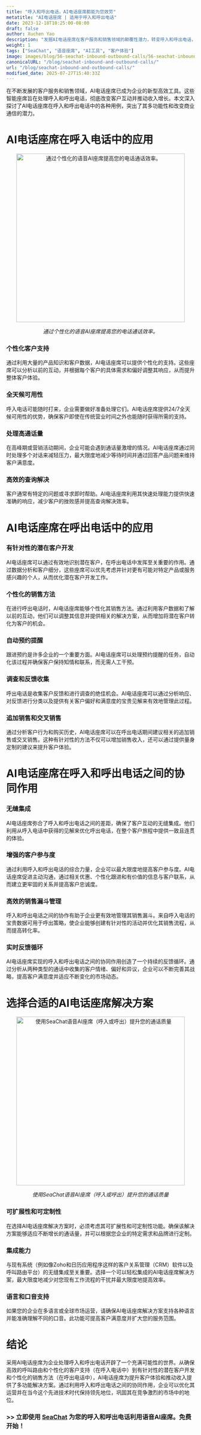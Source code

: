 ```yaml
---
title: "呼入和呼出电话，AI电话座席都能为您效劳"
metatitle: "AI电话座席 | 适用于呼入和呼出电话"
date: 2023-12-18T10:25:00-08:00
draft: false
author: Xuchen Yao
description: "发掘AI电话座席在客户服务和销售领域的颠覆性潜力，转变呼入和呼出电话，提升效率和收入增长。"
weight: 1
tags: ["SeaChat", "语音座席", "AI工具", "客户体验"]
image: images/blog/56-seachat-inbound-outbound-calls/56-seachat-inbound-outbound-calls.png
canonicalURL: "/blog/seachat-inbound-and-outbound-calls/"
url: "/blog/seachat-inbound-and-outbound-calls/"
modified_date: 2025-07-27T15:40:33Z
---
```


在不断发展的客户服务和销售领域，AI电话座席已成为企业的新型高效工具。这些智能座席旨在处理呼入和呼出电话，彻底改变客户互动并推动收入增长。本文深入探讨了AI电话座席在呼入和呼出电话中的各种用例，突出了其多功能性和改变商业通信的潜力。

# AI电话座席在呼入电话中的应用

<center>
<img height="450px" src="/images/blog/50x-all-seachat-agents/transfer-to-and-from-ai-agent.jpeg" alt="通过个性化的语音AI座席提高您的电话通话效率。"/>

*通过个性化的语音AI座席提高您的电话通话效率。*
</center>

### 个性化客户支持
通过利用大量的产品知识和客户数据，AI电话座席可以提供个性化的支持。这些座席可以分析以前的互动，并根据每个客户的具体需求和偏好调整其响应，从而提升整体客户体验。

### 全天候可用性
呼入电话可能随时打来，企业需要做好准备处理它们。AI电话座席提供24/7全天候可用性的优势，确保客户即使在传统营业时间之外也能随时获得所需的支持。

### 处理高通话量
在高峰期或营销活动期间，企业可能会遇到通话量激增的情况。AI电话座席通过同时处理多个对话来减轻压力，最大限度地减少等待时间并通过回答产品问题来维持客户满意度。

### 高效的查询解决
客户通常有特定的问题或寻求即时帮助。AI电话座席利用其快速处理能力提供快速准确的响应，减少客户的挫败感并提高查询解决效率。

# AI电话座席在呼出电话中的应用

### 有针对性的潜在客户开发
AI电话座席可以通过有效地识别潜在客户，在呼出电话中发挥至关重要的作用。通过数据分析和客户细分，这些座席可以优先考虑并针对更有可能对特定产品或服务感兴趣的个人，从而优化潜在客户开发工作。

### 个性化的销售方法
在进行呼出电话时，AI电话座席能够个性化其销售方法。通过利用客户数据和了解以前的互动，他们可以调整其信息并提供相关的解决方案，从而增加将潜在客户转化为客户的机会。

### 自动预约提醒
跟进预约是许多企业的一个重要方面。AI电话座席可以处理预约提醒的任务，自动化该过程并确保客户保持知情和联系，而无需人工干预。

### 调查和反馈收集
呼出电话是收集客户反馈和进行调查的绝佳机会。AI电话座席可以通过分析响应、对反馈进行分类以及提供有关客户偏好和满意度的宝贵见解来有效地管理此过程。

### 追加销售和交叉销售
通过分析客户行为和购买历史，AI电话座席可以在呼出电话期间建议相关的追加销售或交叉销售。这种有针对性的方法不仅可以增加销售收入，还可以通过提供量身定制的建议来提升客户体验。

# AI电话座席在呼入和呼出电话之间的协同作用

### 无缝集成
AI电话座席弥合了呼入和呼出电话之间的差距，确保了客户互动的无缝集成。他们利用从呼入电话中获得的见解来优化呼出电话，在整个客户旅程中提供一致且连贯的体验。

### 增强的客户参与度
通过利用呼入和呼出电话的综合力量，企业可以最大限度地提高客户参与度。AI电话座席促进主动沟通，通过相关优惠、个性化跟进和有价值的信息与客户联系，从而建立更牢固的关系并提高客户忠诚度。

### 高效的销售漏斗管理
呼入和呼出电话之间的协作有助于企业更有效地管理其销售漏斗。来自呼入电话的宝贵数据可用于呼出策略，使企业能够创建有针对性的活动并优化其销售流程，从而提高转化率。

### 实时反馈循环
AI电话座席实现的呼入和呼出电话之间的协同作用创造了一个持续的反馈循环。通过分析从两种类型的通话中收集的客户情绪、偏好和异议，企业可以不断完善其战略，提高客户满意度并适应不断变化的市场动态。

# 选择合适的AI电话座席解决方案

<center>
<img height="450px" src="/images/blog/50x-all-seachat-agents/stay-connected-using-seachat-agents.jpeg" alt="使用SeaChat语音AI座席（呼入或呼出）提升您的通话质量"/>

*使用SeaChat语音AI座席（呼入或呼出）提升您的通话质量*
</center>

### 可扩展性和可定制性
在选择AI电话座席解决方案时，必须考虑其可扩展性和可定制性功能。确保该解决方案能够适应不断增长的通话量，并可以根据您企业的特定需求和品牌进行定制。

### 集成能力
与现有系统（例如像Zoho和日历应用程序这样的客户关系管理（CRM）软件以及呼叫路由平台）的无缝集成至关重要。选择一个可以轻松集成的AI电话座席解决方案，最大限度地减少对您现有工作流程的干扰并最大限度地提高效率。

### 语言和口音支持
如果您的企业在多语言或全球市场运营，请确保AI电话座席解决方案支持各种语言并能准确理解不同的口音。此功能可提高客户满意度并扩大您的服务范围。

# 结论

采用AI电话座席为企业处理呼入和呼出电话开辟了一个充满可能性的世界。从确保高效的呼叫路由和个性化的客户支持（在呼入电话中）到有针对性的潜在客户开发和个性化的销售方法（在呼出电话中），AI电话座席为提升客户体验和推动收入提供了多功能解决方案。通过利用呼入和呼出电话之间的协同作用，企业可以优化其运营并在当今这个先进技术时代保持领先地位，巩固其在竞争激烈的市场中的地位。


### >> 立即使用 [SeaChat](https://chat.seasalt.ai/?utm_source=blog) 为您的呼入和呼出电话利用语音AI座席。免费开始！
